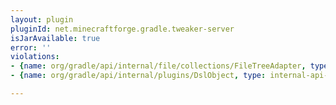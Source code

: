 ```yaml
---
layout: plugin
pluginId: net.minecraftforge.gradle.tweaker-server
isJarAvailable: true
error: ''
violations:
- {name: org/gradle/api/internal/file/collections/FileTreeAdapter, type: internal-api-usage}
- {name: org/gradle/api/internal/plugins/DslObject, type: internal-api-usage}

---
```

